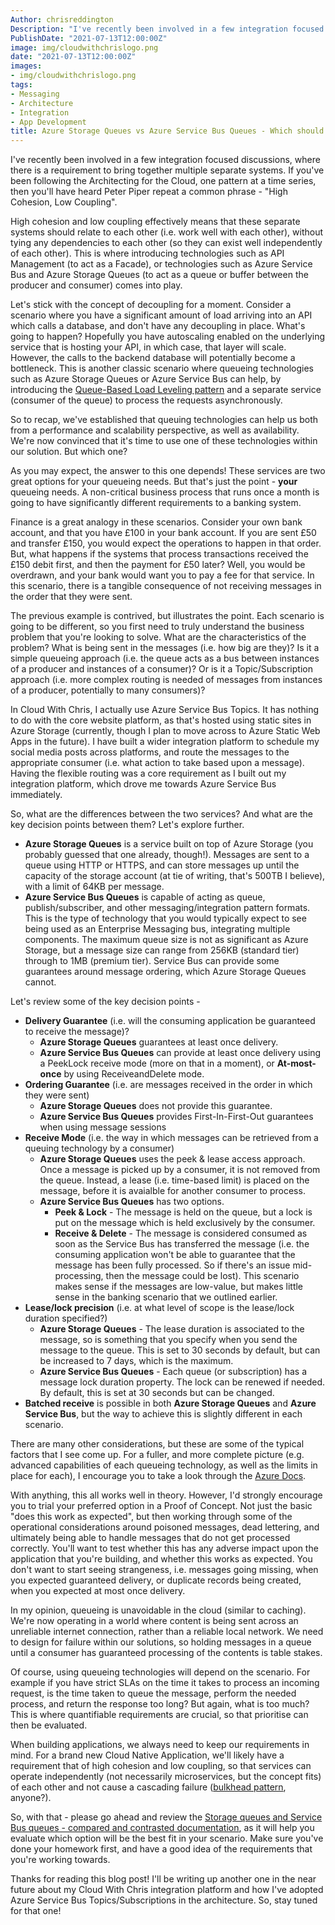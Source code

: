 ```yaml
---
Author: chrisreddington
Description: "I've recently been involved in a few integration focused discussions, where there is a requirement to bring together multiple separate systems. If you've been following the Architecting for the Cloud, one pattern at a time series, then you'll have heard Peter Piper repeat a common phrase - 'High Cohesion, Low Coupling'."
PublishDate: "2021-07-13T12:00:00Z"
image: img/cloudwithchrislogo.png
date: "2021-07-13T12:00:00Z"
images:
- img/cloudwithchrislogo.png
tags:
- Messaging
- Architecture
- Integration
- App Development
title: Azure Storage Queues vs Azure Service Bus Queues - Which should I use when?
---
```

I've recently been involved in a few integration focused discussions, where there is a requirement to bring together multiple separate systems. If you've been following the Architecting for the Cloud, one pattern at a time series, then you'll have heard Peter Piper repeat a common phrase - "High Cohesion, Low Coupling".

High cohesion and low coupling effectively means that these separate systems should relate to each other (i.e. work well with each other), without tying any dependencies to each other (so they can exist well independently of each other). This is where introducing technologies such as API Management (to act as a Facade), or technologies such as Azure Service Bus and Azure Storage Queues (to act as a queue or buffer between the producer and consumer) comes into play.

Let's stick with the concept of decoupling for a moment. Consider a scenario where you have a significant amount of load arriving into an API which calls a database, and don't have any decoupling in place. What's going to happen? Hopefully you have autoscaling enabled on the underlying service that is hosting your API, in which case, that layer will scale. However, the calls to the backend database will potentially become a bottleneck. This is another classic scenario where queueing technologies such as Azure Storage Queues or Azure Service Bus can help, by introducing the [Queue-Based Load Leveling pattern](https://docs.microsoft.com/en-us/azure/architecture/patterns/queue-based-load-leveling) and a separate service (consumer of the queue) to process the requests asynchronously.

So to recap, we've established that queuing technologies can help us both from a performance and scalability perspective, as well as availability. We're now convinced that it's time to use one of these technologies within our solution. But which one?

As you may expect, the answer to this one depends! These services are two great options for your queueing needs. But that's just the point - **your** queueing needs. A non-critical business process that runs once a month is going to have significantly different requirements to a banking system.

Finance is a great analogy in these scenarios. Consider your own bank account, and that you have £100 in your bank account. If you are sent £50 and transfer £150, you would expect the operations to happen in that order. But, what happens if the systems that process transactions received the £150 debit first, and then the payment for £50 later? Well, you would be overdrawn, and your bank would want you to pay a fee for that service. In this scenario, there is a tangible consequence of not receiving messages in the order that they were sent.

The previous example is contrived, but illustrates the point. Each scenario is going to be different, so you first need to truly understand the business problem that you're looking to solve. What are the characteristics of the problem? What is being sent in the messages (i.e. how big are they)? Is it a simple queueing approach (i.e. the queue acts as a bus between instances of a producer and instances of a consumer)? Or is it a Topic/Subscription approach (i.e. more complex routing is needed of messages from instances of a producer, potentially to many consumers)?

In Cloud With Chris, I actually use Azure Service Bus Topics. It has nothing to do with the core website platform, as that's hosted using static sites in Azure Storage (currently, though I plan to move across to Azure Static Web Apps in the future). I have built a wider integration platform to schedule my social media posts across platforms, and route the messages to the appropriate consumer (i.e. what action to take based upon a message). Having the flexible routing was a core requirement as I built out my integration platform, which drove me towards Azure Service Bus immediately.

So, what are the differences between the two services? And what are the key decision points between them? Let's explore further.

* **Azure Storage Queues** is a service built on top of Azure Storage (you probably guessed that one already, though!). Messages are sent to a queue using HTTP or HTTPS, and can store messages up until the capacity of the storage account (at tie of writing, that's 500TB I believe), with a limit of 64KB per message.
* **Azure Service Bus Queues** is capable of acting as queue, publish/subscriber, and other messaging/integration pattern formats. This is the type of technology that you would typically expect to see being used as an Enterprise Messaging bus, integrating multiple components. The maximum queue size is not as significant as Azure Storage, but a message size can range from 256KB (standard tier) through to 1MB (premium tier). Service Bus can provide some guarantees around message ordering, which Azure Storage Queues cannot.

Let's review some of the key decision points -

* **Delivery Guarantee** (i.e. will the consuming application be guaranteed to receive the message)? 
  * **Azure Storage Queues** guarantees at least once delivery.
  * **Azure Service Bus Queues** can provide at least once delivery using a PeekLock receive mode (more on that in a moment), or **At-most-once** by using ReceiveandDelete mode.
* **Ordering Guarantee** (i.e. are messages received in the order in which they were sent)
  * **Azure Storage Queues** does not provide this guarantee.
  * **Azure Service Bus Queues** provides First-In-First-Out guarantees when using message sessions
* **Receive Mode** (i.e. the way in which messages can be retrieved from a queuing technology by a consumer)
  * **Azure Storage Queues** uses the peek & lease access approach. Once a message is picked up by a consumer, it is not removed from the queue. Instead, a lease (i.e. time-based limit) is placed on the message, before it is avaialble for another consumer to process.
  * **Azure Service Bus Queues** has two options.
    * **Peek & Lock** - The message is held on the queue, but a lock is put on the message which is held exclusively by the consumer.
    * **Receive & Delete** - The message is considered consumed as soon as the Service Bus has transferred the message (i.e. the consuming application won't be able to guarantee that the message has been fully processed. So if there's an issue mid-processing, then the message could be lost). This scenario makes sense if the messages are low-value, but makes little sense in the banking scenario that we outlined earlier.
* **Lease/lock precision** (i.e. at what level of scope is the lease/lock duration specified?)
  * **Azure Storage Queues** - The lease duration is associated to the message, so is something that you specify when you send the message to the queue. This is set to 30 seconds by default, but can be increased to 7 days, which is the maximum.
  * **Azure Service Bus Queues** - Each queue (or subscription) has a message lock duration property. The lock can be renewed if needed. By default, this is set at 30 seconds but can be changed.
* **Batched receive** is possible in both **Azure Storage Queues** and **Azure Service Bus**, but the way to achieve this is slightly different in each scenario.

There are many other considerations, but these are some of the typical factors that I see come up. For a fuller, and more complete picture (e.g. advanced capabilities of each queueing technology, as well as the limits in place for each), I encourage you to take a look through the [Azure Docs](https://docs.microsoft.com/en-us/azure/service-bus-messaging/service-bus-azure-and-service-bus-queues-compared-contrasted).

With anything, this all works well in theory. However, I'd strongly encourage you to trial your preferred option in a Proof of Concept. Not just the basic "does this work as expected", but then working through some of the operational considerations around poisoned messages, dead lettering, and ultimately being able to handle messages that do not get processed correctly. You'll want to test whether this has any adverse impact upon the application that you're building, and whether this works as expected. You don't want to start seeing strangeness, i.e. messages going missing, when you expected guaranteed delivery, or duplicate records being created, when you expected at most once delivery.

In my opinion, queueing is unavoidable in the cloud (similar to caching). We're now operating in a world where content is being sent across an unreliable internet connection, rather than a reliable local network. We need to design for failure within our solutions, so holding messages in a queue until a consumer has guaranteed processing of the contents is table stakes.

Of course, using queueing technologies will depend on the scenario. For example if you have strict SLAs on the time it takes to process an incoming request, is the time taken to queue the message, perform the needed process, and return the response too long? But again, what is too much? This is where quantifiable requirements are crucial, so that prioritise can then be evaluated.

When building applications, we always need to keep our requirements in mind. For a brand new Cloud Native Application, we'll likely have a requirement that of high cohesion and low coupling, so that services can operate independently (not necessarily microservices, but the concept fits) of each other and not cause a cascading failure ([bulkhead pattern](https://docs.microsoft.com/en-us/azure/architecture/patterns/bulkhead), anyone?).

So, with that - please go ahead and review the [Storage queues and Service Bus queues - compared and contrasted documentation](https://docs.microsoft.com/en-us/azure/service-bus-messaging/service-bus-azure-and-service-bus-queues-compared-contrasted), as it will help you evaluate which option will be the best fit in your scenario. Make sure you've done your homework first, and have a good idea of the requirements that you're working towards.

Thanks for reading this blog post! I'll be writing up another one in the near future about my Cloud With Chris integration platform and how I've adopted Azure Service Bus Topics/Subscriptions in the architecture. So, stay tuned for that one!